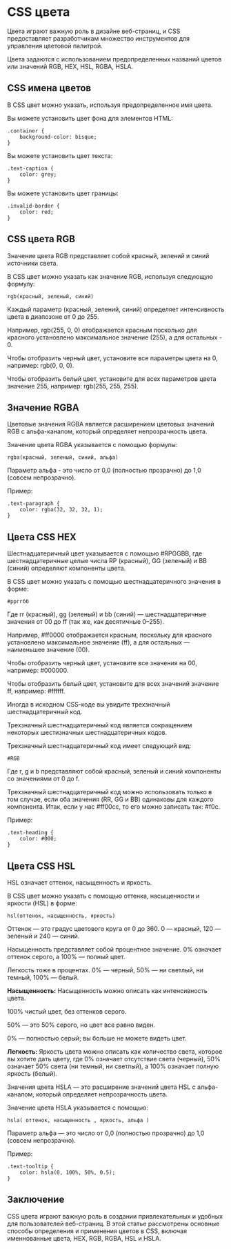 # CSS цвета

Цвета играют важную роль в дизайне веб-страниц, и CSS предоставляет разработчикам множество инструментов для управления цветовой палитрой.

Цвета задаются с использованием предопределенных названий цветов или значений RGB, HEX, HSL, RGBA, HSLA.

## CSS имена цветов

В CSS цвет можно указать, используя предопределенное имя цвета.

Вы можете установить цвет фона для элементов HTML:

```
.container {
    background-color: bisque;
}
```

Вы можете установить цвет текста:

```
.text-caption {
    color: grey;
}
```

Вы можете установить цвет границы:

```
.invalid-border {
    color: red;
}
```

## CSS цвета RGB

Значение цвета RGB представляет собой красный, зелений и синий источники света.

В CSS цвет можно указать как значение RGB, используя следующую формулу:

```
rgb(красный, зеленый, синий)
```

Каждый параметр (красный, зелений, синий) определяет интенсивность цвета в диапозоне от 0 до 255.

Например, rgb(255, 0, 0) отображается красным посколько для красного установлено максимальное значение (255), а для остальных - 0.

Чтобы отобразить черный цвет, установите все параметры цвета на 0, например: rgb(0, 0, 0).

Чтобы отобразить белый цвет, установите для всех параметров цвета значение 255, например: rgb(255, 255, 255).

## Значение RGBA

Цветовые значения RGBA является расширением цветовых значений RGB с альфа-каналом, который определяет непрозрачность цвета.

Значение цвета RGBA указывается с помощью формулы:

```
rgba(красный, зеленый, синий, альфа)
```

Параметр альфа - это число от 0,0 (полностью прозрачно) до 1,0 (совсем непрозрачно).

Пример:

```
.text-paragraph {
    color: rgba(32, 32, 32, 1);
}

```

## Цвета CSS HEX

Шестнадцатеричный цвет указывается с помощью #RPGGBB, где шестнадцатеричные целые числа RP (красный), GG (зеленый) и BB (синий) определяют компоненты цвета.

В CSS цвет можно указать с помощью шестнадцатеричного значения в форме:

```
#ррггбб
```

Где rr (красный), gg (зеленый) и bb (синий) — шестнадцатеричные значения от 00 до ff (так же, как десятичные 0–255).

Например, #ff0000 отображается красным, поскольку для красного установлено максимальное значение (ff), а для остальных — наименьшее значение (00).

Чтобы отобразить черный цвет, установите все значения на 00, например: #000000.

Чтобы отобразить белый цвет, установите для всех значений значение ff, например: #ffffff.  

Иногда в исходном CSS-коде вы увидите трехзначный шестнадцатеричный код.

Трехзначный шестнадцатеричный код является сокращением некоторых шестизначных шестнадцатеричных кодов.

Трехзначный шестнадцатеричный код имеет следующий вид:

```
#RGB
```

Где r, g и b представляют собой красный, зеленый и синий компоненты со значениями от 0 до f.

Трехзначный шестнадцатеричный код можно использовать только в том случае, если оба значения (RR, GG и BB) одинаковы для каждого компонента. Итак, если у нас #ff00cc, то его можно записать так: #f0c.

Пример:

```
.text-heading {
    color: #000;
}
```

## Цвета CSS HSL

HSL означает оттенок, насыщенность и яркость.

В CSS цвет можно указать с помощью оттенка, насыщенности и яркости (HSL) в форме:

```
hsl(оттенок, насыщенность, яркость)
```

Оттенок — это градус цветового круга от 0 до 360. 0 — красный, 120 — зеленый и 240 — синий.

Насыщенность представляет собой процентное значение. 0% означает оттенок серого, а 100% — полный цвет.

Легкость тоже в процентах. 0% — черный, 50% — ни светлый, ни темный, 100% — белый.

**Насыщенность:** Насыщенность можно описать как интенсивность цвета.

100% чистый цвет, без оттенков серого.

50% — это 50% серого, но цвет все равно виден.

0% — полностью серый; вы больше не можете видеть цвет.

**Легкость:** Яркость цвета можно описать как количество света, которое вы хотите дать цвету, где 0% означает отсутствие света (черный), 50% означает 50% света (ни темный, ни светлый), а 100% означает полную яркость (белый).

Значения цвета HSLA — это расширение значений цвета HSL с альфа-каналом, который определяет непрозрачность цвета.

Значение цвета HSLA указывается с помощью:

```
hsla( оттенок, насыщенность , яркость, альфа )
```

Параметр альфа — это число от 0,0 (полностью прозрачно) до 1,0 (совсем непрозрачно).

Пример:

```
.text-tooltip {
    color: hsla(0, 100%, 50%, 0.5);
}
```

## Заключение

CSS цвета играют важную роль в создании привлекательных и удобных для пользователей веб-страниц. В этой статье рассмотрены основные способы определения и применения цветов в CSS, включая именнованные цвета, HEX, RGB, RGBA, HSL и HSLA.